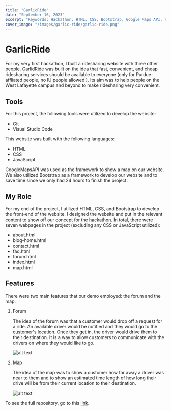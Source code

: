 ```yaml
---
title: "GarlicRide"
date: "September 16, 2023"
excerpt: "Keywords: Hackathon, HTML, CSS, Bootstrap, Google Maps API, Ridesharing, Front-End"
cover_image: "/images/garlic-ride/garlic-ride.png"
---
```


# GarlicRide

For my very first hackathon, I built a ridesharing website with three other people. GarlidRide was built on the idea that fast, convenient, and cheap ridesharing services should be available to everyone (only for Purdue-affliated people, no IU people allowed!). Its aim was to help people on the West Lafayette campus and beyond to make ridesharing very convenient.

## Tools

For this project, the following tools were utilized to develop the website:

- Git
- Visual Studio Code

This website was built with the following languages:

- HTML
- CSS
- JavaScript

GoogleMapsAPI was used as the framework to show a map on our website. We also utilized Bootstrap as a framework to develop our website and to save time since we only had 24 hours to finish the project.

## My Role

For my end of the project, I utilized HTML, CSS, and Bootstrap to develop the front-end of the website. I designed the website and put in the relevant content to show off our concept for the hackathon. In total, there were seven webpages in the project (excluding any CSS or JavaScript utilized):

- about.html
- blog-home.html
- contact.html
- faq.html
- forum.html
- index.html
- map.html

## Features

There were two main features that our demo employed: the forum and the map.

1. Forum

   The idea of the forum was that a customer would drop off a request for a ride. An available driver would be notified and they would go to the customer's location. Once they get in, the driver would drive them to their destination. It is a way to allow customers to communicate with the drivers on where they would like to go.

   ![alt text](/images/garlic-ride/forum.png)

2. Map

   The idea of the map was to show a customer how far away a driver was near to them and to show an estimated time length of how long their drive will be from their current location to their destination.

   ![alt text](/images/garlic-ride/map.png)

To see the full repository, go to this <a href = "https://github.com/LofiTea/helloworld-hackathon"> link</a>.